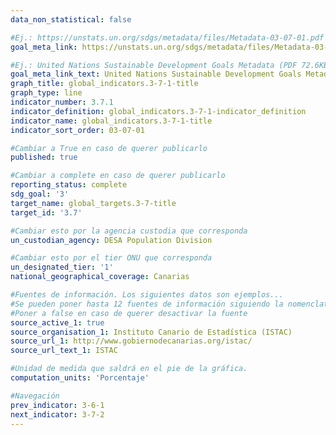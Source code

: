 ```yaml
---
data_non_statistical: false

#Ej.: https://unstats.un.org/sdgs/metadata/files/Metadata-03-07-01.pdf
goal_meta_link: https://unstats.un.org/sdgs/metadata/files/Metadata-03-07-01.pdf

#Ej.: United Nations Sustainable Development Goals Metadata (PDF 72.6KB)
goal_meta_link_text: United Nations Sustainable Development Goals Metadata (pdf 865kB)
graph_title: global_indicators.3-7-1-title
graph_type: line
indicator_number: 3.7.1
indicator_definition: global_indicators.3-7-1-indicator_definition
indicator_name: global_indicators.3-7-1-title
indicator_sort_order: 03-07-01

#Cambiar a True en caso de querer publicarlo
published: true 

#Cambiar a complete en caso de querer publicarlo
reporting_status: complete
sdg_goal: '3'
target_name: global_targets.3-7-title
target_id: '3.7'

#Cambiar esto por la agencia custodia que corresponda
un_custodian_agency: DESA Population Division

#Cambiar esto por el tier ONU que corresponda
un_designated_tier: '1'
national_geographical_coverage: Canarias

#Fuentes de información. Los siguientes datos son ejemplos...
#Se pueden poner hasta 12 fuentes de información siguiendo la nomenclatura source_active_N, source_organisation_N, etc.. siendo N un número del 1 al 12
#Poner a false en caso de querer desactivar la fuente
source_active_1: true
source_organisation_1: Instituto Canario de Estadística (ISTAC)
source_url_1: http://www.gobiernodecanarias.org/istac/
source_url_text_1: ISTAC

#Unidad de medida que saldrá en el pie de la gráfica.
computation_units: 'Porcentaje'

#Navegación
prev_indicator: 3-6-1
next_indicator: 3-7-2
---
```

